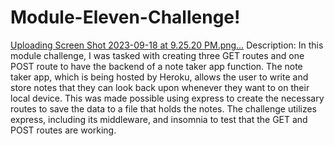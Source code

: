 # Module-Eleven-Challenge!
[Uploading Screen Shot 2023-09-18 at 9.25.20 PM.png…]()
Description: In this module challenge, I was tasked with creating three GET routes and one POST route to have the backend of a note taker app function. The note taker app, which is being hosted by Heroku, allows the user to write and store notes that they can look back upon whenever they want to on their local device. This was made possible using express to create the necessary routes to save the data to a file that holds the notes. The challenge utilizes express, including its middleware, and insomnia to test that the GET and POST routes are working.
